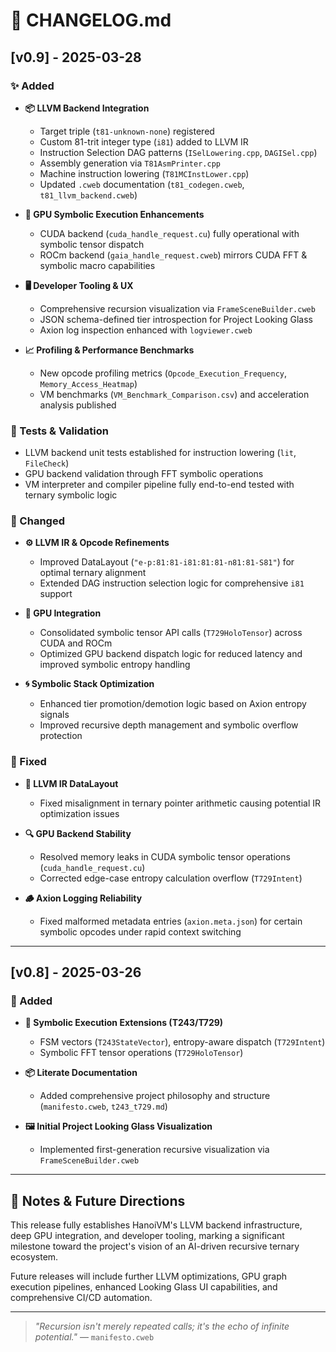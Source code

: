 # 📜 CHANGELOG.md

## [v0.9] - 2025-03-28

### ✨ Added

- **📦 LLVM Backend Integration**
  - Target triple (`t81-unknown-none`) registered
  - Custom 81-trit integer type (`i81`) added to LLVM IR
  - Instruction Selection DAG patterns (`ISelLowering.cpp`, `DAGISel.cpp`)
  - Assembly generation via `T81AsmPrinter.cpp`
  - Machine instruction lowering (`T81MCInstLower.cpp`)
  - Updated `.cweb` documentation (`t81_codegen.cweb`, `t81_llvm_backend.cweb`)

- **🔌 GPU Symbolic Execution Enhancements**
  - CUDA backend (`cuda_handle_request.cu`) fully operational with symbolic tensor dispatch
  - ROCm backend (`gaia_handle_request.cweb`) mirrors CUDA FFT & symbolic macro capabilities

- **🖥️ Developer Tooling & UX**
  - Comprehensive recursion visualization via `FrameSceneBuilder.cweb`
  - JSON schema-defined tier introspection for Project Looking Glass
  - Axion log inspection enhanced with `logviewer.cweb`

- **📈 Profiling & Performance Benchmarks**
  - New opcode profiling metrics (`Opcode_Execution_Frequency`, `Memory_Access_Heatmap`)
  - VM benchmarks (`VM_Benchmark_Comparison.csv`) and acceleration analysis published

### 🧪 Tests & Validation

- LLVM backend unit tests established for instruction lowering (`lit`, `FileCheck`)
- GPU backend validation through FFT symbolic operations
- VM interpreter and compiler pipeline fully end-to-end tested with ternary symbolic logic

### 🔧 Changed

- **⚙️ LLVM IR & Opcode Refinements**
  - Improved DataLayout (`"e-p:81:81-i81:81:81-n81:81-S81"`) for optimal ternary alignment
  - Extended DAG instruction selection logic for comprehensive `i81` support

- **🧠 GPU Integration**
  - Consolidated symbolic tensor API calls (`T729HoloTensor`) across CUDA and ROCm
  - Optimized GPU backend dispatch logic for reduced latency and improved symbolic entropy handling

- **🌀 Symbolic Stack Optimization**
  - Enhanced tier promotion/demotion logic based on Axion entropy signals
  - Improved recursive depth management and symbolic overflow protection

### 🐞 Fixed

- **🚨 LLVM IR DataLayout**
  - Fixed misalignment in ternary pointer arithmetic causing potential IR optimization issues

- **🔍 GPU Backend Stability**
  - Resolved memory leaks in CUDA symbolic tensor operations (`cuda_handle_request.cu`)
  - Corrected edge-case entropy calculation overflow (`T729Intent`)

- **🪵 Axion Logging Reliability**
  - Fixed malformed metadata entries (`axion.meta.json`) for certain symbolic opcodes under rapid context switching

---

## [v0.8] - 2025-03-26

### 🚀 Added

- **🧠 Symbolic Execution Extensions (T243/T729)**
  - FSM vectors (`T243StateVector`), entropy-aware dispatch (`T729Intent`)
  - Symbolic FFT tensor operations (`T729HoloTensor`)

- **📦 Literate Documentation**
  - Added comprehensive project philosophy and structure (`manifesto.cweb`, `t243_t729.md`)

- **🖼️ Initial Project Looking Glass Visualization**
  - Implemented first-generation recursive visualization via `FrameSceneBuilder.cweb`

---

## 🔮 Notes & Future Directions

This release fully establishes HanoiVM's LLVM backend infrastructure, deep GPU integration, and developer tooling, marking a significant milestone toward the project's vision of an AI-driven recursive ternary ecosystem.

Future releases will include further LLVM optimizations, GPU graph execution pipelines, enhanced Looking Glass UI capabilities, and comprehensive CI/CD automation.

---

> _"Recursion isn't merely repeated calls; it's the echo of infinite potential."_ — `manifesto.cweb`
